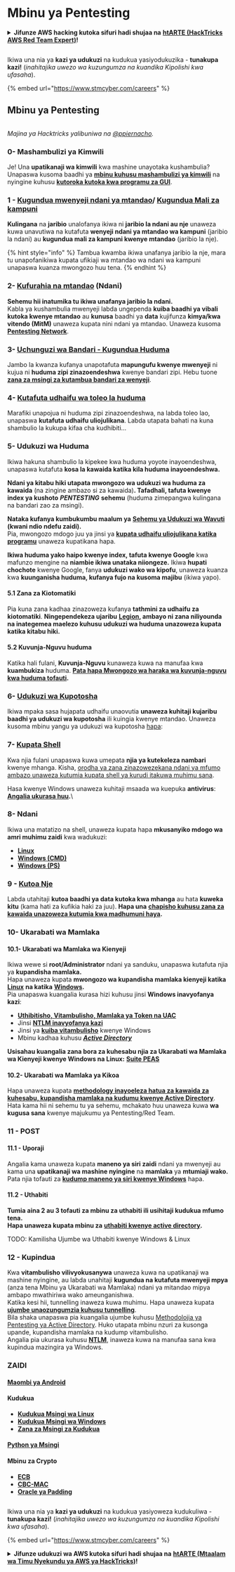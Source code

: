 # Mbinu ya Pentesting

<details>

<summary><strong>Jifunze AWS hacking kutoka sifuri hadi shujaa na</strong> <a href="https://training.hacktricks.xyz/courses/arte"><strong>htARTE (HackTricks AWS Red Team Expert)</strong></a><strong>!</strong></summary>

Njia nyingine za kusaidia HackTricks:

* Ikiwa unataka kuona **kampuni yako ikitangazwa kwenye HackTricks** au **kupakua HackTricks kwa PDF** Angalia [**MIPANGO YA KUJIUNGA**](https://github.com/sponsors/carlospolop)!
* Pata [**swag rasmi wa PEASS & HackTricks**](https://peass.creator-spring.com)
* Gundua [**Familia ya PEASS**](https://opensea.io/collection/the-peass-family), mkusanyiko wetu wa kipekee wa [**NFTs**](https://opensea.io/collection/the-peass-family)
* **Jiunge na** 💬 [**Kikundi cha Discord**](https://discord.gg/hRep4RUj7f) au kikundi cha [**telegram**](https://t.me/peass) au **tufuate** kwenye **Twitter** 🐦 [**@hacktricks\_live**](https://twitter.com/hacktricks\_live)**.**
* **Shiriki mbinu zako za udukuzi kwa kuwasilisha PRs kwa** [**HackTricks**](https://github.com/carlospolop/hacktricks) na [**HackTricks Cloud**](https://github.com/carlospolop/hacktricks-cloud) github repos.

</details>

<figure><img src="../.gitbook/assets/image (1) (1) (1).png" alt=""><figcaption></figcaption></figure>

Ikiwa una nia ya **kazi ya udukuzi** na kudukua yasiyodukuzika - **tunakupa kazi!** (_inahitajika uwezo wa kuzungumza na kuandika Kipolishi kwa ufasaha_).

{% embed url="https://www.stmcyber.com/careers" %}

## Mbinu ya Pentesting

<figure><img src="../.gitbook/assets/HACKTRICKS-logo.svg" alt=""><figcaption></figcaption></figure>

_Majina ya Hacktricks yalibuniwa na_ [_@ppiernacho_](https://www.instagram.com/ppieranacho/)_._

### 0- Mashambulizi ya Kimwili

Je! Una **upatikanaji wa kimwili** kwa mashine unayotaka kushambulia? Unapaswa kusoma baadhi ya [**mbinu kuhusu mashambulizi ya kimwili**](../hardware-physical-access/physical-attacks.md) na nyingine kuhusu [**kutoroka kutoka kwa programu za GUI**](../hardware-physical-access/escaping-from-gui-applications.md).

### 1 - [Kugundua mwenyeji ndani ya mtandao](pentesting-network/#discovering-hosts)/ [Kugundua Mali za kampuni](external-recon-methodology/)

**Kulingana** na **jaribio** unalofanya ikiwa ni **jaribio la ndani au nje** unaweza kuwa unavutiwa na kutafuta **wenyeji ndani ya mtandao wa kampuni** (jaribio la ndani) au **kugundua mali za kampuni kwenye mtandao** (jaribio la nje).

{% hint style="info" %}
Tambua kwamba ikiwa unafanya jaribio la nje, mara tu unapofanikiwa kupata ufikiaji wa mtandao wa ndani wa kampuni unapaswa kuanza mwongozo huu tena.
{% endhint %}

### **2-** [**Kufurahia na mtandao**](pentesting-network/) **(Ndani)**

**Sehemu hii inatumika tu ikiwa unafanya jaribio la ndani.**\
Kabla ya kushambulia mwenyeji labda ungependa **kuiba baadhi ya vibali** **kutoka kwenye mtandao** au **kunusa** baadhi ya **data** kujifunza **kimya/kwa vitendo (MitM)** unaweza kupata nini ndani ya mtandao. Unaweza kusoma [**Pentesting Network**](pentesting-network/#sniffing).

### 3- [Uchunguzi wa Bandari - Kugundua Huduma](pentesting-network/#scanning-hosts)

Jambo la kwanza kufanya unapotafuta **mapungufu kwenye mwenyeji** ni kujua ni **huduma zipi zinazoendeshwa** kwenye bandari zipi. Hebu tuone [**zana za msingi za kutambua bandari za wenyeji**](pentesting-network/#scanning-hosts).

### **4-** [Kutafuta udhaifu wa toleo la huduma](search-exploits.md)

Marafiki unapojua ni huduma zipi zinazoendeshwa, na labda toleo lao, unapaswa **kutafuta udhaifu uliojulikana**. Labda utapata bahati na kuna shambulio la kukupa kifaa cha kudhibiti...

### **5-** Udukuzi wa Huduma

Ikiwa hakuna shambulio la kipekee kwa huduma yoyote inayoendeshwa, unapaswa kutafuta **kosa la kawaida katika kila huduma inayoendeshwa.**

**Ndani ya kitabu hiki utapata mwongozo wa udukuzi wa huduma za kawaida** (na zingine ambazo si za kawaida)**. Tafadhali, tafuta kwenye index ya kushoto** _**PENTESTING**_ **sehemu** (huduma zimepangwa kulingana na bandari zao za msingi).

**Nataka kufanya kumbukumbu maalum ya** [**Sehemu ya Udukuzi wa Wavuti**](../network-services-pentesting/pentesting-web/) **(kwani ndio ndefu zaidi).**\
Pia, mwongozo mdogo juu ya jinsi ya [**kupata udhaifu uliojulikana katika programu**](search-exploits.md) unaweza kupatikana hapa.

**Ikiwa huduma yako haipo kwenye index, tafuta kwenye Google** kwa mafunzo mengine na **niambie ikiwa unataka niiongeze.** Ikiwa **hupati chochote** kwenye Google, fanya **udukuzi wako wa kipofu**, unaweza kuanza kwa **kuunganisha huduma, kufanya fujo na kusoma majibu** (ikiwa yapo).

#### 5.1 Zana za Kiotomatiki

Pia kuna zana kadhaa zinazoweza kufanya **tathmini za udhaifu za kiotomatiki**. **Ningependekeza ujaribu** [**Legion**](https://github.com/carlospolop/legion)**, ambayo ni zana niliyounda na inategemea maelezo kuhusu udukuzi wa huduma unazoweza kupata katika kitabu hiki.**

#### **5.2 Kuvunja-Nguvu huduma**

Katika hali fulani, **Kuvunja-Nguvu** kunaweza kuwa na manufaa kwa **kuambukiza** huduma. [**Pata hapa Mwongozo wa haraka wa kuvunja-nguvu kwa huduma tofauti**](brute-force.md)**.**

### 6- [Udukuzi wa Kupotosha](phishing-methodology/)

Ikiwa mpaka sasa hujapata udhaifu unaovutia **unaweza kuhitaji kujaribu baadhi ya udukuzi wa kupotosha** ili kuingia kwenye mtandao. Unaweza kusoma mbinu yangu ya udukuzi wa kupotosha [hapa](phishing-methodology/):

### **7-** [**Kupata Shell**](shells/)

Kwa njia fulani unapaswa kuwa umepata **njia ya kutekeleza nambari** kwenye mhanga. Kisha, [orodha ya zana zinazowezekana ndani ya mfumo ambazo unaweza kutumia kupata shell ya kurudi itakuwa muhimu sana](shells/).

Hasa kwenye Windows unaweza kuhitaji msaada wa kuepuka **antivirus**: [**Angalia ukurasa huu**](../windows-hardening/av-bypass.md)**.**\\

### 8- Ndani

Ikiwa una matatizo na shell, unaweza kupata hapa **mkusanyiko mdogo wa amri muhimu zaidi** kwa wadukuzi:

* [**Linux**](../linux-hardening/useful-linux-commands.md)
* [**Windows (CMD)**](../windows-hardening/basic-cmd-for-pentesters.md)
* [**Windows (PS)**](../windows-hardening/basic-powershell-for-pentesters/)

### **9 -** [**Kutoa Nje**](exfiltration.md)

Labda utahitaji **kutoa baadhi ya data kutoka kwa mhanga** au hata **kuweka kitu** (kama hati za kufikia haki za juu). **Hapa una** [**chapisho kuhusu zana za kawaida unazoweza kutumia kwa madhumuni haya**](exfiltration.md)**.**
### **10- Ukarabati wa Mamlaka**

#### **10.1- Ukarabati wa Mamlaka wa Kienyeji**

Ikiwa wewe si **root/Administrator** ndani ya sanduku, unapaswa kutafuta njia ya **kupandisha mamlaka.**\
Hapa unaweza kupata **mwongozo wa kupandisha mamlaka kienyeji katika** [**Linux**](../linux-hardening/privilege-escalation/) **na katika** [**Windows**](../windows-hardening/windows-local-privilege-escalation/)**.**\
Pia unapaswa kuangalia kurasa hizi kuhusu jinsi **Windows inavyofanya kazi**:

* [**Uthibitisho, Vitambulisho, Mamlaka ya Token na UAC**](../windows-hardening/authentication-credentials-uac-and-efs/)
* Jinsi [**NTLM inavyofanya kazi**](../windows-hardening/ntlm/)
* Jinsi ya [**kuiba vitambulisho**](https://github.com/carlospolop/hacktricks/blob/master/generic-methodologies-and-resources/broken-reference/README.md) kwenye Windows
* Mbinu kadhaa kuhusu [_**Active Directory**_](../windows-hardening/active-directory-methodology/)

**Usisahau kuangalia zana bora za kuhesabu njia za Ukarabati wa Mamlaka wa Kienyeji kwenye Windows na Linux:** [**Suite PEAS**](https://github.com/carlospolop/privilege-escalation-awesome-scripts-suite)

#### **10.2- Ukarabati wa Mamlaka ya Kikoa**

Hapa unaweza kupata [**methodology inayoeleza hatua za kawaida za kuhesabu, kupandisha mamlaka na kudumu kwenye Active Directory**](../windows-hardening/active-directory-methodology/). Hata kama hii ni sehemu tu ya sehemu, mchakato huu unaweza kuwa **wa kugusa sana** kwenye majukumu ya Pentesting/Red Team.

### 11 - POST

#### **11.1 - Uporaji**

Angalia kama unaweza kupata **maneno ya siri zaidi** ndani ya mwenyeji au kama una **upatikanaji wa mashine nyingine** na **mamlaka** ya **mtumiaji wako.**\
Pata njia tofauti za [**kudump maneno ya siri kwenye Windows**](https://github.com/carlospolop/hacktricks/blob/master/generic-methodologies-and-resources/broken-reference/README.md) hapa.

#### 11.2 - Uthabiti

**Tumia aina 2 au 3 tofauti za mbinu za uthabiti ili usihitaji kudukua mfumo tena.**\
**Hapa unaweza kupata mbinu za** [**uthabiti kwenye active directory**](../windows-hardening/active-directory-methodology/#persistence)**.**

TODO: Kamilisha Ujumbe wa Uthabiti kwenye Windows & Linux

### 12 - Kupindua

Kwa **vitambulisho vilivyokusanywa** unaweza kuwa na upatikanaji wa mashine nyingine, au labda unahitaji **kugundua na kutafuta mwenyeji mpya** (anza tena Mbinu ya Ukarabati wa Mamlaka) ndani ya mitandao mipya ambapo mwathiriwa wako ameunganishwa.\
Katika kesi hii, tunnelling inaweza kuwa muhimu. Hapa unaweza kupata [**ujumbe unaozungumzia kuhusu tunnelling**](tunneling-and-port-forwarding.md).\
Bila shaka unapaswa pia kuangalia ujumbe kuhusu [Methodolojia ya Pentesting ya Active Directory](../windows-hardening/active-directory-methodology/). Huko utapata mbinu nzuri za kusonga upande, kupandisha mamlaka na kudump vitambulisho.\
Angalia pia ukurasa kuhusu [**NTLM**](../windows-hardening/ntlm/), inaweza kuwa na manufaa sana kwa kupindua mazingira ya Windows.

### ZAIDI

#### [Maombi ya Android](../mobile-pentesting/android-app-pentesting/)

#### **Kudukua**

* [**Kudukua Msingi wa Linux**](../binary-exploitation/linux-exploiting-basic-esp.md)
* [**Kudukua Msingi wa Windows**](../binary-exploitation/windows-exploiting-basic-guide-oscp-lvl.md)
* [**Zana za Msingi za Kudukua**](../binary-exploitation/basic-binary-exploitation-methodology/tools/)

#### [**Python ya Msingi**](python/)

#### **Mbinu za Crypto**

* [**ECB**](../crypto-and-stego/electronic-code-book-ecb.md)
* [**CBC-MAC**](../crypto-and-stego/cipher-block-chaining-cbc-mac-priv.md)
* [**Oracle ya Padding**](../crypto-and-stego/padding-oracle-priv.md)

<figure><img src="../.gitbook/assets/image (1) (1) (1).png" alt=""><figcaption></figcaption></figure>

Ikiwa una nia ya **kazi ya udukuzi** na kudukua yasiyoweza kudukuliwa - **tunakupa kazi!** (_inahitajika uwezo wa kuzungumza na kuandika Kipolishi kwa ufasaha_).

{% embed url="https://www.stmcyber.com/careers" %}

<details>

<summary><strong>Jifunze udukuzi wa AWS kutoka sifuri hadi shujaa na</strong> <a href="https://training.hacktricks.xyz/courses/arte"><strong>htARTE (Mtaalam wa Timu Nyekundu ya AWS ya HackTricks)</strong></a><strong>!</strong></summary>

Njia nyingine za kusaidia HackTricks:

* Ikiwa unataka kuona **kampuni yako ikitangazwa kwenye HackTricks** au **kupakua HackTricks kwa PDF** Angalia [**MIPANGO YA USAJILI**](https://github.com/sponsors/carlospolop)!
* Pata [**bidhaa rasmi za PEASS & HackTricks**](https://peass.creator-spring.com)
* Gundua [**Familia ya PEASS**](https://opensea.io/collection/the-peass-family), mkusanyiko wetu wa [**NFTs**](https://opensea.io/collection/the-peass-family) ya kipekee
* **Jiunge na** 💬 [**Kikundi cha Discord**](https://discord.gg/hRep4RUj7f) au kikundi cha [**telegram**](https://t.me/peass) au **tufuate** kwenye **Twitter** 🐦 [**@hacktricks\_live**](https://twitter.com/hacktricks\_live)**.**
* **Shiriki mbinu zako za udukuzi kwa kuwasilisha PRs kwa** [**HackTricks**](https://github.com/carlospolop/hacktricks) na [**HackTricks Cloud**](https://github.com/carlospolop/hacktricks-cloud) github repos.

</details>
